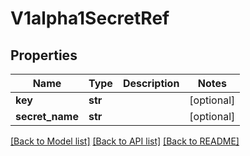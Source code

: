 # V1alpha1SecretRef

## Properties
Name | Type | Description | Notes
------------ | ------------- | ------------- | -------------
**key** | **str** |  | [optional] 
**secret_name** | **str** |  | [optional] 

[[Back to Model list]](../README.md#documentation-for-models) [[Back to API list]](../README.md#documentation-for-api-endpoints) [[Back to README]](../README.md)

